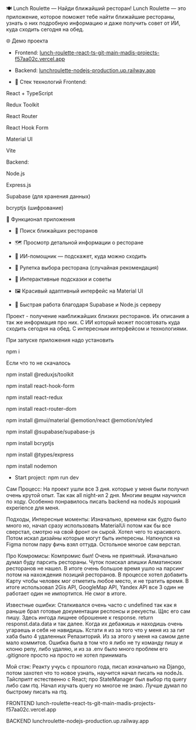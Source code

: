 🍽️ Lunch Roulette — Найди ближайший ресторан!
Lunch Roulette — это приложение, которое поможет тебе найти ближайшие рестораны, узнать о них подробную информацию и даже получить совет от ИИ, куда сходить сегодня на обед.

🌐 Демо проекта
* Frontend: <a href='https://lunch-roulette-react-ts.vercel.app/'> lunch-roulette-react-ts-git-main-madis-projects-f57aa02c.vercel.app </a>

* Backend: <a href='https://lunchroulette-nodejs-production.up.railway.app/'> lunchroulette-nodejs-production.up.railway.app</a>




* 🚀 Стек технологий 
Frontend:

React + TypeScript

Redux Toolkit

React Router

React Hook Form

Material UI

Vite

Backend:

Node.js

Express.js

Supabase (для хранения данных)

bcryptjs (шифрование)

🧩 Функционал приложения
* 🔎 Поиск ближайших ресторанов

* 🗺️ Просмотр детальной информации о ресторане

* 🧠 ИИ-помощник — подскажет, куда можно сходить

* 🎲 Рулетка выбора ресторана (случайная рекомендация)

* 💬 Интерактивные подсказки и советы

* 🖼️ Красивый адаптивный интерфейс на Material UI

* 🚀 Быстрая работа благодаря Supabase и Node.js серверу



Проект - получение наиближайших близких ресторанов. Их описания а так же информация про них. С ИИ который может
посовтовать куда сходить сегодня на обед. С интересным интерфейсом и технологиями. 


При запуске приложения надо установить

<a> npm i </a> 

Если что то не скачалось

npm install @reduxjs/toolkit

npm install react-hook-form

npm install react-redux

npm install react-router-dom

npm install @mui/material @emotion/react @emotion/styled

npm install @supabase/supabase-js 

npm install bcryptjs

npm install @types/express 

npm install nodemon

* Start project: npm run dev

Сам Процесс:
На проект ушли все 3 дня. которые у меня были получил очень крутой опыт. Так как all night-ил 2 дня.
Многим вещям научился по ходу. Особенно понравилось писать backend на nodeJs хороший experience для меня.

Подходы, Интересные моменты:
Изначально, времени как будто было много но, начал сразу использовать MaterialUi потом как бы все сверстал,
cмотрю на свой фронт он сырой. Хотел чего то красивого. Потом искал дизайны которые могут быть интересны.
Наткнулся на Figma потом пару фичь взял оттуда. Остольное многое сам верстал.

Про Комромисы:
Компромис был! Очень не приятный. Изначально думал буду парсить рестораны. Чуток поискал апишки Алматинских
ресторанов не нашел. В итоге очень большое время ушло на парсинг потом на нахождения позиций ресторанов. В
процессе хотел добавить Карту чтобы человек мог отметить любое место, и не тратить время. В итоге использовал
2Gis API, GoogleMap API, Yandex API все 3 один не работает один не импортится. Не смог в итоге. 

Известные ошибки:
Сталкивался очень часто с undefined так как я раньше брал готовые документации респонсы и рекуесты. Щяс 
его сам пишу. Здесь ингода лищнее оброшение к response. return responst.data.data и так далее. Когда их
дебажишь и находишь очень угараешь и себя не навидишь. Кстати я из за того что у меня из за гит хаба было
4 удаленных Репазиторий. Из за этого у меня на самом деле мало коммитов. Ошибка была в том что я либо не ту
команду пишу и клоню репу, либо удаляю, и из за .env было много проблем его .gitignore просто на просто не
хотел принимать

Мой стэк:
Реакту учусь с прошлого года, писал изначально на Django, потом захотел что то новое узнать, научится начал
писать на nodeJs. Тайсприпт естественно с React; про StateManager был выбор rtq query либо сам rtq. Начал
изучать query но многое не знаю. Лучше думал по быстрому писать на rtq.


FRONTEND
lunch-roulette-react-ts-git-main-madis-projects-f57aa02c.vercel.app


BACKEND
lunchroulette-nodejs-production.up.railway.app

